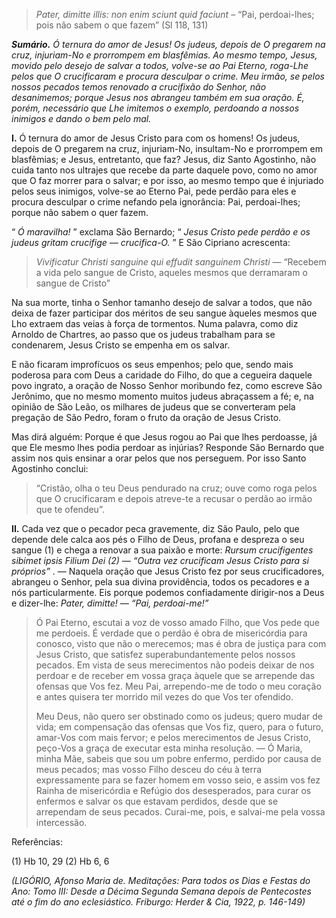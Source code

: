 > *Pater, dimitte illis: non enim sciunt quid faciunt* – “Pai, perdoai-lhes; pois não sabem o que fazem” (Sl 118, 131)

***Sumário.** Ó ternura do amor de Jesus! Os judeus, depois de O pregarem na cruz, injuriam-No e prorrompem em blasfêmias. Ao mesmo tempo, Jesus, movido pelo desejo de salvar a todos, volve-se ao Pai Eterno, roga-Lhe pelos que O crucificaram e procura desculpar o crime. Meu irmão, se pelos nossos pecados temos renovado a crucifixão do Senhor, não desanimemos; porque Jesus nos abrangeu também em sua oração. É, porém, necessário que Lhe imitemos o exemplo, perdoando a nossos inimigos e dando o bem pelo mal.*

**I.** Ó ternura do amor de Jesus Cristo para com os homens! Os judeus, depois de O pregarem na cruz, injuriam-No, insultam-No e prorrompem em blasfêmias; e Jesus, entretanto, que faz? Jesus, diz Santo Agostinho, não cuida tanto nos ultrajes que recebe da parte daquele povo, como no amor que O faz morrer para o salvar; e por isso, ao mesmo tempo que é injuriado pelos seus inimigos, volve-se ao Eterno Pai, pede perdão para eles e procura desculpar o crime nefando pela ignorância: Pai, perdoai-lhes; porque não sabem o quer fazem.

“ *Ó maravilha!* ” exclama São Bernardo; “ *Jesus Cristo pede perdão e os judeus gritam crucifige — crucifica-O.* ” E São Cipriano acrescenta:

> *Vivificatur Christi sanguine qui effudit sanguinem Christi* — “Recebem a vida pelo sangue de Cristo, aqueles mesmos que derramaram o sangue de Cristo”

Na sua morte, tinha o Senhor tamanho desejo de salvar a todos, que não deixa de fazer participar dos méritos de seu sangue àqueles mesmos que Lho extraem das veias à força de tormentos. Numa palavra, como diz Arnoldo de Chartres, ao passo que os judeus trabalham para se condenarem, Jesus Cristo se empenha em os salvar.

E não ficaram improfícuos os seus empenhos; pelo que, sendo mais poderosa para com Deus a caridade do Filho, do que a cegueira daquele povo ingrato, a oração de Nosso Senhor moribundo fez, como escreve São Jerônimo, que no mesmo momento muitos judeus abraçassem a fé; e, na opinião de São Leão, os milhares de judeus que se converteram pela pregação de São Pedro, foram o fruto da oração de Jesus Cristo.

Mas dirá alguém: Porque é que Jesus rogou ao Pai que lhes perdoasse, já que Ele mesmo lhes podia perdoar as injúrias? Responde São Bernardo que assim nos quis ensinar a orar pelos que nos perseguem. Por isso Santo Agostinho conclui:

> “Cristão, olha o teu Deus pendurado na cruz; ouve como roga pelos que O crucificaram e depois atreve-te a recusar o perdão ao irmão que te ofendeu”.

**II.** Cada vez que o pecador peca gravemente, diz São Paulo, pelo que depende dele calca aos pés o Filho de Deus, profana e despreza o seu sangue (1) e chega a renovar a sua paixão e morte: *Rursum crucifigentes sibimet ipsis Filium Dei (2) — “Outra vez crucificam Jesus Cristo para si próprios”* . — Naquela oração que Jesus Cristo fez por seus crucificadores, abrangeu o Senhor, pela sua divina providência, todos os pecadores e a nós particularmente. Eis porque podemos confiadamente dirigir-nos a Deus e dizer-lhe: *Pater, dimitte! — “Pai, perdoai-me!”*

> Ó Pai Eterno, escutai a voz de vosso amado Filho, que Vos pede que me perdoeis. É verdade que o perdão é obra de misericórdia para conosco, visto que não o merecemos; mas é obra de justiça para com Jesus Cristo, que satisfez superabundantemente pelos nossos pecados. Em vista de seus merecimentos não podeis deixar de nos perdoar e de receber em vossa graça àquele que se arrepende das ofensas que Vos fez. Meu Pai, arrependo-me de todo o meu coração e antes quisera ter morrido mil vezes do que Vos ter ofendido.
>
> Meu Deus, não quero ser obstinado como os judeus; quero mudar de vida; em compensação das ofensas que Vos fiz, quero, para o futuro, amar-Vos com mais fervor; e pelos merecimentos de Jesus Cristo, peço-Vos a graça de executar esta minha resolução. — Ó Maria, minha Mãe, sabeis que sou um pobre enfermo, perdido por causa de meus pecados; mas vosso Filho desceu do céu à terra expressamente para se fazer homem em vosso seio, e assim vos fez Rainha de misericórdia e Refúgio dos desesperados, para curar os enfermos e salvar os que estavam perdidos, desde que se arrependam de seus pecados. Curai-me, pois, e salvai-me pela vossa intercessão.

Referências:

\(1\) Hb 10, 29 (2) Hb 6, 6

*(LIGÓRIO, Afonso Maria de. Meditações: Para todos os Dias e Festas do Ano: Tomo III: Desde a Décima Segunda Semana depois de Pentecostes até o fim do ano eclesiástico. Friburgo: Herder & Cia, 1922, p. 146-149)*
